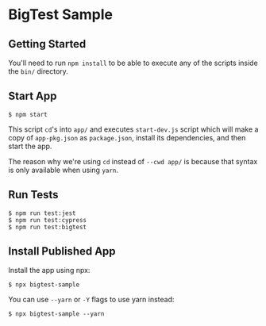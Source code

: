 # BigTest Sample

## Getting Started
You'll need to run `npm install` to be able to execute any of the scripts inside the `bin/` directory.

## Start App
```
$ npm start
```
This script `cd`'s into `app/` and executes `start-dev.js` script which will make a copy of `app-pkg.json` as `package.json`, install its dependencies, and then start the app.

The reason why we're using `cd` instead of `--cwd app/` is because that syntax is only available when using `yarn`.

## Run Tests
```
$ npm run test:jest
$ npm run test:cypress
$ npm run test:bigtest
```

## Install Published App
Install the app using npx:
```
$ npx bigtest-sample
```

You can use `--yarn` or `-Y` flags to use yarn instead:
```
$ npx bigtest-sample --yarn
```